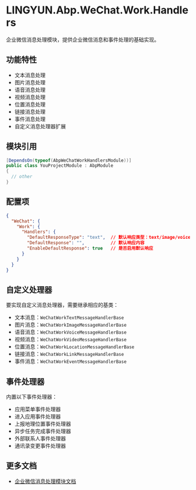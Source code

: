 # LINGYUN.Abp.WeChat.Work.Handlers

企业微信消息处理模块，提供企业微信消息和事件处理的基础实现。

## 功能特性

* 文本消息处理
* 图片消息处理
* 语音消息处理
* 视频消息处理
* 位置消息处理
* 链接消息处理
* 事件消息处理
* 自定义消息处理器扩展

## 模块引用

```csharp
[DependsOn(typeof(AbpWeChatWorkHandlersModule))]
public class YouProjectModule : AbpModule
{
  // other
}
```

## 配置项

```json
{
  "WeChat": {
    "Work": {
      "Handlers": {
        "DefaultResponseType": "text",  // 默认响应类型：text/image/voice/video/news
        "DefaultResponse": "",          // 默认响应内容
        "EnableDefaultResponse": true   // 是否启用默认响应
      }
    }
  }
}
```

## 自定义处理器

要实现自定义消息处理器，需要继承相应的基类：

* 文本消息：`WeChatWorkTextMessageHandlerBase`
* 图片消息：`WeChatWorkImageMessageHandlerBase`
* 语音消息：`WeChatWorkVoiceMessageHandlerBase`
* 视频消息：`WeChatWorkVideoMessageHandlerBase`
* 位置消息：`WeChatWorkLocationMessageHandlerBase`
* 链接消息：`WeChatWorkLinkMessageHandlerBase`
* 事件消息：`WeChatWorkEventMessageHandlerBase`

## 事件处理器

内置以下事件处理器：

* 应用菜单事件处理器
* 进入应用事件处理器
* 上报地理位置事件处理器
* 异步任务完成事件处理器
* 外部联系人事件处理器
* 通讯录变更事件处理器

## 更多文档

* [企业微信消息处理模块文档](README.EN.md)
